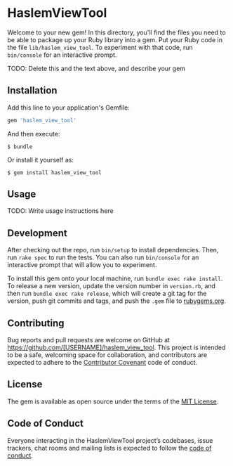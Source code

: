 # HaslemViewTool

Welcome to your new gem! In this directory, you'll find the files you need to be able to package up your Ruby library into a gem. Put your Ruby code in the file `lib/haslem_view_tool`. To experiment with that code, run `bin/console` for an interactive prompt.

TODO: Delete this and the text above, and describe your gem

## Installation

Add this line to your application's Gemfile:

```ruby
gem 'haslem_view_tool'
```

And then execute:

    $ bundle

Or install it yourself as:

    $ gem install haslem_view_tool

## Usage

TODO: Write usage instructions here

## Development

After checking out the repo, run `bin/setup` to install dependencies. Then, run `rake spec` to run the tests. You can also run `bin/console` for an interactive prompt that will allow you to experiment.

To install this gem onto your local machine, run `bundle exec rake install`. To release a new version, update the version number in `version.rb`, and then run `bundle exec rake release`, which will create a git tag for the version, push git commits and tags, and push the `.gem` file to [rubygems.org](https://rubygems.org).

## Contributing

Bug reports and pull requests are welcome on GitHub at https://github.com/[USERNAME]/haslem_view_tool. This project is intended to be a safe, welcoming space for collaboration, and contributors are expected to adhere to the [Contributor Covenant](http://contributor-covenant.org) code of conduct.

## License

The gem is available as open source under the terms of the [MIT License](https://opensource.org/licenses/MIT).

## Code of Conduct

Everyone interacting in the HaslemViewTool project’s codebases, issue trackers, chat rooms and mailing lists is expected to follow the [code of conduct](https://github.com/[USERNAME]/haslem_view_tool/blob/master/CODE_OF_CONDUCT.md).
